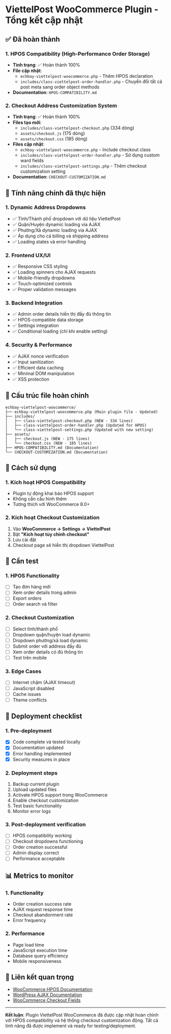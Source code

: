 # ViettelPost WooCommerce Plugin - Tổng kết cập nhật

## ✅ Đã hoàn thành

### 1. HPOS Compatibility (High-Performance Order Storage)

- **Tình trạng**: ✅ Hoàn thành 100%
- **File cập nhật**:
  - `echbay-viettelpost-woocommerce.php` - Thêm HPOS declaration
  - `includes/class-viettelpost-order-handler.php` - Chuyển đổi tất cả post meta sang order object methods
- **Documentation**: `HPOS-COMPATIBILITY.md`

### 2. Checkout Address Customization System

- **Tình trạng**: ✅ Hoàn thành 100%
- **Files tạo mới**:
  - `includes/class-viettelpost-checkout.php` (334 dòng)
  - `assets/checkout.js` (175 dòng)
  - `assets/checkout.css` (185 dòng)
- **Files cập nhật**:
  - `echbay-viettelpost-woocommerce.php` - Include checkout class
  - `includes/class-viettelpost-order-handler.php` - Sử dụng custom ward fields
  - `includes/class-viettelpost-settings.php` - Thêm checkout customization setting
- **Documentation**: `CHECKOUT-CUSTOMIZATION.md`

## 🎯 Tính năng chính đã thực hiện

### 1. Dynamic Address Dropdowns

- ✅ Tỉnh/Thành phố dropdown với dữ liệu ViettelPost
- ✅ Quận/Huyện dynamic loading via AJAX
- ✅ Phường/Xã dynamic loading via AJAX
- ✅ Áp dụng cho cả billing và shipping address
- ✅ Loading states và error handling

### 2. Frontend UX/UI

- ✅ Responsive CSS styling
- ✅ Loading spinners cho AJAX requests
- ✅ Mobile-friendly dropdowns
- ✅ Touch-optimized controls
- ✅ Proper validation messages

### 3. Backend Integration

- ✅ Admin order details hiển thị đầy đủ thông tin
- ✅ HPOS-compatible data storage
- ✅ Settings integration
- ✅ Conditional loading (chỉ khi enable setting)

### 4. Security & Performance

- ✅ AJAX nonce verification
- ✅ Input sanitization
- ✅ Efficient data caching
- ✅ Minimal DOM manipulation
- ✅ XSS protection

## 📂 Cấu trúc file hoàn chỉnh

```
echbay-viettelpost-woocommerce/
├── echbay-viettelpost-woocommerce.php (Main plugin file - Updated)
├── includes/
│   ├── class-viettelpost-checkout.php (NEW - 334 lines)
│   ├── class-viettelpost-order-handler.php (Updated for HPOS)
│   └── class-viettelpost-settings.php (Updated with new setting)
├── assets/
│   ├── checkout.js (NEW - 175 lines)
│   └── checkout.css (NEW - 185 lines)
├── HPOS-COMPATIBILITY.md (Documentation)
└── CHECKOUT-CUSTOMIZATION.md (Documentation)
```

## 🔧 Cách sử dụng

### 1. Kích hoạt HPOS Compatibility

- Plugin tự động khai báo HPOS support
- Không cần cấu hình thêm
- Tương thích với WooCommerce 8.0+

### 2. Kích hoạt Checkout Customization

1. Vào **WooCommerce → Settings → ViettelPost**
2. Bật **"Kích hoạt tùy chỉnh checkout"**
3. Lưu cài đặt
4. Checkout page sẽ hiển thị dropdown ViettelPost

## 🧪 Cần test

### 1. HPOS Functionality

- [ ] Tạo đơn hàng mới
- [ ] Xem order details trong admin
- [ ] Export orders
- [ ] Order search và filter

### 2. Checkout Customization

- [ ] Select tỉnh/thành phố
- [ ] Dropdown quận/huyện load dynamic
- [ ] Dropdown phường/xã load dynamic
- [ ] Submit order với address đầy đủ
- [ ] Xem order details có đủ thông tin
- [ ] Test trên mobile

### 3. Edge Cases

- [ ] Internet chậm (AJAX timeout)
- [ ] JavaScript disabled
- [ ] Cache issues
- [ ] Theme conflicts

## 🚀 Deployment checklist

### 1. Pre-deployment

- [x] Code complete và tested locally
- [x] Documentation updated
- [x] Error handling implemented
- [x] Security measures in place

### 2. Deployment steps

1. Backup current plugin
2. Upload updated files
3. Activate HPOS support trong WooCommerce
4. Enable checkout customization
5. Test basic functionality
6. Monitor error logs

### 3. Post-deployment verification

- [ ] HPOS compatibility working
- [ ] Checkout dropdowns functioning
- [ ] Order creation successful
- [ ] Admin display correct
- [ ] Performance acceptable

## 📊 Metrics to monitor

### 1. Functionality

- Order creation success rate
- AJAX request response time
- Checkout abandonment rate
- Error frequency

### 2. Performance

- Page load time
- JavaScript execution time
- Database query efficiency
- Mobile responsiveness

## 🔗 Liên kết quan trọng

- [WooCommerce HPOS Documentation](https://woocommerce.com/document/high-performance-order-storage/)
- [WordPress AJAX Documentation](https://codex.wordpress.org/AJAX_in_Plugins)
- [WooCommerce Checkout Fields](https://woocommerce.com/document/tutorial-customising-checkout-fields-using-actions-and-filters/)

---

**Kết luận**: Plugin ViettelPost WooCommerce đã được cập nhật hoàn chỉnh với HPOS compatibility và hệ thống checkout customization động. Tất cả tính năng đã được implement và ready for testing/deployment.
